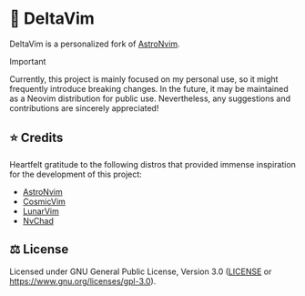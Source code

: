 # 🌱 DeltaVim

DeltaVim is a personalized fork of [AstroNvim](https://github.com/AstroNvim/AstroNvim).

<!-- prettier-ignore -->
> [!IMPORTANT]
> Currently, this project is mainly focused on my personal use, so it might frequently introduce
> breaking changes. In the future, it may be maintained as a Neovim distribution for public use.
> Nevertheless, any suggestions and contributions are sincerely appreciated!

## ⭐ Credits

Heartfelt gratitude to the following distros that provided immense inspiration for the development
of this project:

- [AstroNvim](https://github.com/AstroNvim/AstroNvim)
- [CosmicVim](https://github.com/CosmicNvim/CosmicNvim)
- [LunarVim](https://github.com/LunarVim)
- [NvChad](https://github.com/NvChad/NvChad)

## ⚖️ License

Licensed under GNU General Public License, Version 3.0 ([LICENSE](LICENSE) or
<https://www.gnu.org/licenses/gpl-3.0>).
